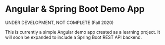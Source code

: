 # Angular & Spring Boot Demo App
UNDER DEVELOPMENT, NOT COMPLETE (Fall 2020)

This is currently a simple Angular demo app created as a learning project. It will soon be expanded to include a Spring Boot REST API backend.
